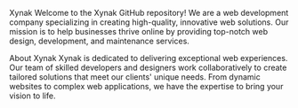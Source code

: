 Xynak
Welcome to the Xynak GitHub repository! We are a web development company specializing in creating high-quality, innovative web solutions. Our mission is to help businesses thrive online by providing top-notch web design, development, and maintenance services.

About Xynak
Xynak is dedicated to delivering exceptional web experiences. Our team of skilled developers and designers work collaboratively to create tailored solutions that meet our clients' unique needs. From dynamic websites to complex web applications, we have the expertise to bring your vision to life.
